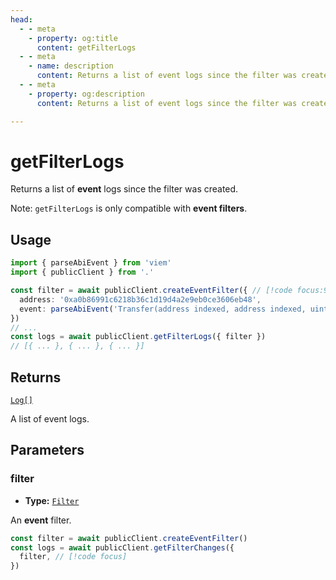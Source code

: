 ```yaml
---
head:
  - - meta
    - property: og:title
      content: getFilterLogs
  - - meta
    - name: description
      content: Returns a list of event logs since the filter was created. 
  - - meta
    - property: og:description
      content: Returns a list of event logs since the filter was created. 

---
```


# getFilterLogs

Returns a list of **event** logs since the filter was created. 

Note: `getFilterLogs` is only compatible with **event filters**.

## Usage

```ts
import { parseAbiEvent } from 'viem'
import { publicClient } from '.'

const filter = await publicClient.createEventFilter({ // [!code focus:99]
  address: '0xa0b86991c6218b36c1d19d4a2e9eb0ce3606eb48',
  event: parseAbiEvent('Transfer(address indexed, address indexed, uint256)'),
})
// ...
const logs = await publicClient.getFilterLogs({ filter })
// [{ ... }, { ... }, { ... }]
```

## Returns

[`Log[]`](/docs/glossary/types#log)

A list of event logs.

## Parameters

### filter

- **Type:** [`Filter`](/docs/glossary/types#filter)

An **event** filter.

```ts
const filter = await publicClient.createEventFilter()
const logs = await publicClient.getFilterChanges({
  filter, // [!code focus]
})
```